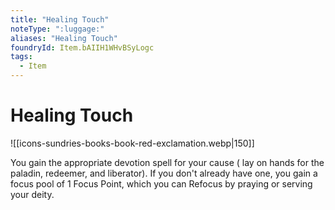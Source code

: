 ```yaml
---
title: "Healing Touch"
noteType: ":luggage:"
aliases: "Healing Touch"
foundryId: Item.bAIIH1WHvBSyLogc
tags:
  - Item
---
```


# Healing Touch
![[icons-sundries-books-book-red-exclamation.webp|150]]

You gain the appropriate devotion spell for your cause ( lay on hands for the paladin, redeemer, and liberator). If you don't already have one, you gain a focus pool of 1 Focus Point, which you can Refocus by praying or serving your deity.
